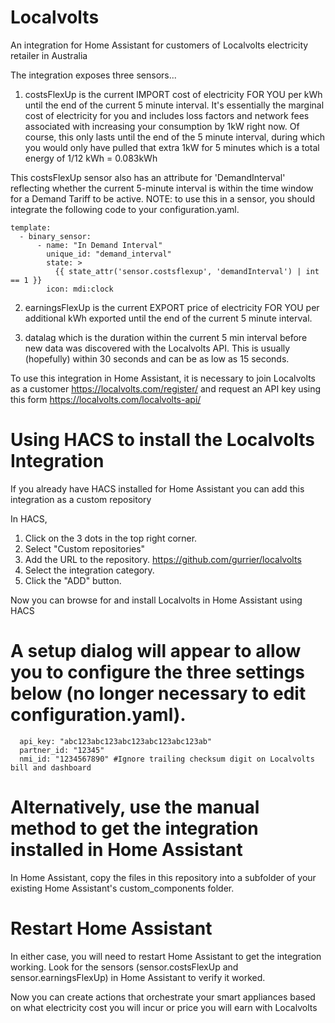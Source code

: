 # Localvolts
An integration for Home Assistant for customers of Localvolts electricity retailer in Australia

The integration exposes three sensors...

1) costsFlexUp is the current IMPORT cost of electricity FOR YOU per kWh until the end of the current 5 minute interval.
It's essentially the marginal cost of electricity for you and includes loss factors and network fees associated with increasing your consumption by 1kW right now.
Of course, this only lasts until the end of the 5 minute interval, during which you would only have pulled that extra 1kW for 5 minutes which is a total energy of 1/12 kWh = 0.083kWh

This costsFlexUp sensor also has an attribute for 'DemandInterval' reflecting whether the current 5-minute interval is within the time window for a Demand Tariff to be active.
NOTE: to use this in a sensor, you should integrate the following code to your configuration.yaml.
```
template:
  - binary_sensor:
      - name: "In Demand Interval"
        unique_id: "demand_interval"
        state: >
          {{ state_attr('sensor.costsflexup', 'demandInterval') | int == 1 }}
        icon: mdi:clock
```

2) earningsFlexUp is the current EXPORT price of electricity FOR YOU per additional kWh exported until the end of the current 5 minute interval.

3) datalag which is the duration within the current 5 min interval before new data was discovered with the Localvolts API.  This is usually (hopefully) within 30 seconds and can be as low as 15 seconds.

To use this integration in Home Assistant, it is necessary to join Localvolts as a customer https://localvolts.com/register/
and request an API key using this form https://localvolts.com/localvolts-api/

# Using HACS to install the Localvolts Integration

If you already have HACS installed for Home Assistant you can add this integration as a custom repository

In HACS,

1. Click on the 3 dots in the top right corner.
2. Select "Custom repositories"
3. Add the URL to the repository. https://github.com/gurrier/localvolts
4. Select the integration category.
5. Click the "ADD" button.

Now you can browse for and install Localvolts in Home Assistant using HACS

# A setup dialog will appear to allow you to configure the three settings below (no longer necessary to edit configuration.yaml).

```
  api_key: "abc123abc123abc123abc123abc123ab"
  partner_id: "12345"
  nmi_id: "1234567890" #Ignore trailing checksum digit on Localvolts bill and dashboard
```

# Alternatively, use the manual method to get the integration installed in Home Assistant

In Home Assistant, copy the files in this repository into a subfolder of your existing Home Assistant's custom_components folder.

# Restart Home Assistant
In either case, you will need to restart Home Assistant to get the integration working.
Look for the sensors (sensor.costsFlexUp and sensor.earningsFlexUp) in Home Assistant to verify it worked.


Now you can create actions that orchestrate your smart appliances based on what electricity cost you will incur or price you will earn with Localvolts


<!-- HIDDEN until ready on HACS
[![Open your Home Assistant instance and open a repository inside the Home Assistant Community Store.](https://my.home-assistant.io/badges/hacs_repository.svg)](https://my.home-assistant.io/redirect/hacs_repository/?owner=%40gurrier&repository=localvolts&category=integration)
-->
